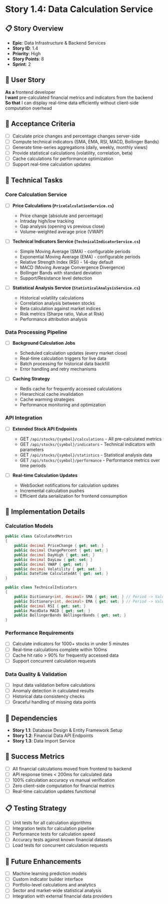 # Story 1.4: Data Calculation Service

## 📋 Story Overview
- **Epic**: Data Infrastructure & Backend Services
- **Story ID**: 1.4
- **Priority**: High
- **Story Points**: 8
- **Sprint**: 2

## 🎯 User Story
**As a** frontend developer  
**I want** pre-calculated financial metrics and indicators from the backend  
**So that** I can display real-time data efficiently without client-side computation overhead

## 📝 Acceptance Criteria
- [ ] Calculate price changes and percentage changes server-side
- [ ] Compute technical indicators (SMA, EMA, RSI, MACD, Bollinger Bands)
- [ ] Generate time-series aggregations (daily, weekly, monthly views)
- [ ] Provide statistical calculations (volatility, correlation, beta)
- [ ] Cache calculations for performance optimization
- [ ] Support real-time calculation updates

## 🔧 Technical Tasks

### Core Calculation Service
- [ ] **Price Calculations (`PriceCalculationService.cs`)**
  - Price change (absolute and percentage)
  - Intraday high/low tracking
  - Gap analysis (opening vs previous close)
  - Volume-weighted average price (VWAP)

- [ ] **Technical Indicators Service (`TechnicalIndicatorService.cs`)**
  - Simple Moving Average (SMA) - configurable periods
  - Exponential Moving Average (EMA) - configurable periods
  - Relative Strength Index (RSI) - 14-day default
  - MACD (Moving Average Convergence Divergence)
  - Bollinger Bands with standard deviation
  - Support/Resistance level detection

- [ ] **Statistical Analysis Service (`StatisticalAnalysisService.cs`)**
  - Historical volatility calculations
  - Correlation analysis between stocks
  - Beta calculation against market indices
  - Risk metrics (Sharpe ratio, Value at Risk)
  - Performance attribution analysis

### Data Processing Pipeline
- [ ] **Background Calculation Jobs**
  - Scheduled calculation updates (every market close)
  - Real-time calculation triggers for live data
  - Batch processing for historical data backfill
  - Error handling and retry mechanisms

- [ ] **Caching Strategy**
  - Redis cache for frequently accessed calculations
  - Hierarchical cache invalidation
  - Cache warming strategies
  - Performance monitoring and optimization

### API Integration
- [ ] **Extended Stock API Endpoints**
  - GET `/api/stocks/{symbol}/calculations` - All pre-calculated metrics
  - GET `/api/stocks/{symbol}/indicators` - Technical indicators with parameters
  - GET `/api/stocks/{symbol}/statistics` - Statistical analysis data
  - GET `/api/stocks/{symbol}/performance` - Performance metrics over time periods

- [ ] **Real-time Calculation Updates**
  - WebSocket notifications for calculation updates
  - Incremental calculation pushes
  - Efficient data serialization for frontend consumption

## 🎯 Implementation Details

### Calculation Models
```csharp
public class CalculatedMetrics
{
    public decimal PriceChange { get; set; }
    public decimal ChangePercent { get; set; }
    public decimal DayHigh { get; set; }
    public decimal DayLow { get; set; }
    public decimal VWAP { get; set; }
    public decimal Volatility { get; set; }
    public DateTime CalculatedAt { get; set; }
}

public class TechnicalIndicators
{
    public Dictionary<int, decimal> SMA { get; set; } // Period -> Value
    public Dictionary<int, decimal> EMA { get; set; } // Period -> Value
    public decimal RSI { get; set; }
    public MacdData MACD { get; set; }
    public BollingerBands BollingerBands { get; set; }
}
```

### Performance Requirements
- [ ] Calculate indicators for 1000+ stocks in under 5 minutes
- [ ] Real-time calculations complete within 100ms
- [ ] Cache hit ratio > 90% for frequently accessed data
- [ ] Support concurrent calculation requests

### Data Quality & Validation
- [ ] Input data validation before calculations
- [ ] Anomaly detection in calculated results
- [ ] Historical data consistency checks
- [ ] Graceful handling of missing data points

## 🔗 Dependencies
- **Story 1.1**: Database Design & Entity Framework Setup
- **Story 1.2**: Financial Data API Endpoints
- **Story 1.3**: Data Import Service

## 🎯 Success Metrics
- [ ] All financial calculations moved from frontend to backend
- [ ] API response times < 200ms for calculated data
- [ ] 100% calculation accuracy vs manual verification
- [ ] Zero client-side computation for financial metrics
- [ ] Real-time calculation updates functional

## 📋 Testing Strategy
- [ ] Unit tests for all calculation algorithms
- [ ] Integration tests for calculation pipeline
- [ ] Performance tests for calculation speed
- [ ] Accuracy tests against known financial datasets
- [ ] Load tests for concurrent calculation requests

## 🚀 Future Enhancements
- [ ] Machine learning prediction models
- [ ] Custom indicator builder interface
- [ ] Portfolio-level calculations and analytics
- [ ] Sector and market-wide statistical analysis
- [ ] Integration with external financial data providers
